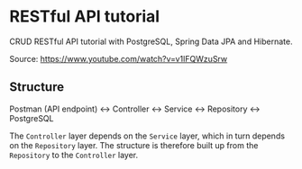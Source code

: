 # RESTful API tutorial

CRUD RESTful API tutorial with PostgreSQL, Spring Data JPA and Hibernate.

Source: https://www.youtube.com/watch?v=v1IFQWzuSrw

## Structure

Postman (API endpoint) <-> Controller <-> Service <-> Repository <-> PostgreSQL

The `Controller` layer depends on the `Service` layer, which in turn depends on the `Repository` layer. The structure is therefore built up from the `Repository` to the `Controller` layer.